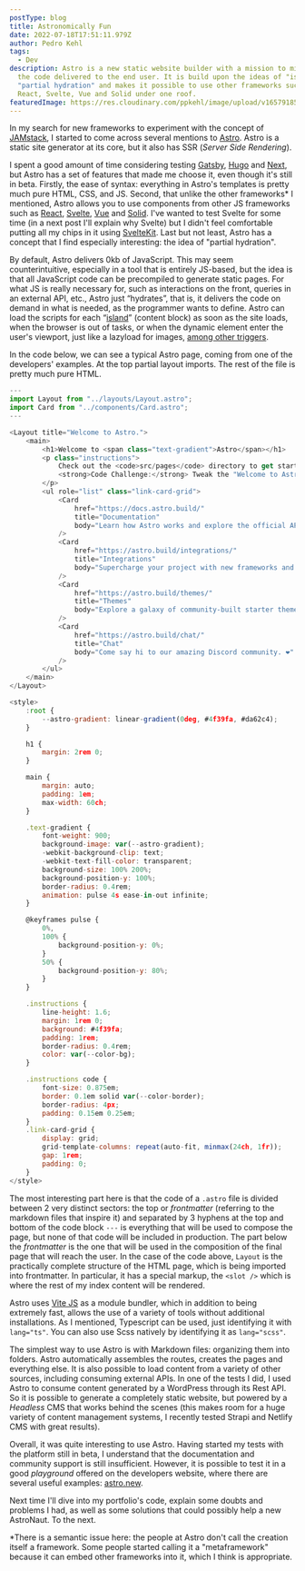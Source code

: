```yaml
---
postType: blog
title: Astronomically Fun
date: 2022-07-18T17:51:11.979Z
author: Pedro Kehl
tags:
  - Dev
description: Astro is a new static website builder with a mission to minimize
  the code delivered to the end user. It is build upon the ideas of "islands",
  "partial hydration" and makes it possible to use other frameworks such as
  React, Svelte, Vue and Solid under one roof.
featuredImage: https://res.cloudinary.com/ppkehl/image/upload/v1657918513/blog/2864e840-2df2-11ec-b5e8-73b095e03049-astro_upwfwm.webp
---
```

In my search for new frameworks to experiment with the concept of [JAMstack](https://jamstack.org/), I started to come across several mentions to [Astro](https://astro.build/). Astro is a static site generator at its core, but it also has SSR (*Server Side Rendering*).

I spent a good amount of time considering testing [Gatsby](https://www.gatsbyjs.com/), [Hugo](https://gohugo.io/) and [Next](https://nextjs.org/), but Astro has a set of features that made me choose it, even though it's still in beta. Firstly, the ease of syntax: everything in Astro's templates is pretty much pure HTML, CSS, and JS. Second, that unlike the other frameworks* I mentioned, Astro allows you to use components from other JS frameworks such as [React](https://pt-br.reactjs.org/), [Svelte](https://svelte.dev/), [Vue](https://vuejs.org/) and [Solid](https://www.solidjs.com/). I've wanted to test Svelte for some time (in a next post I'll explain why Svelte) but I didn't feel comfortable putting all my chips in it using [SvelteKit](https://kit.svelte.dev/). Last but not least, Astro has a concept that I find especially interesting: the idea of ​​"partial hydration".

By default, Astro delivers 0kb of JavaScript. This may seem counterintuitive, especially in a tool that is entirely JS-based, but the idea is that all JavaScript code can be precompiled to generate static pages. For what JS is really necessary for, such as interactions on the front, queries in an external API, etc., Astro just “hydrates”, that is, it delivers the code on demand in what is needed, as the programmer wants to define. Astro can load the scripts for each “[island](https://jasonformat.com/islands-architecture/)” (content block) as soon as the site loads, when the browser is out of tasks, or when the dynamic element enter the user's viewport, just like a lazyload for images, [among other triggers](https://docs.astro.build/en/reference/directives-reference/#client-directives).

In the code below, we can see a typical Astro page, coming from one of the developers' examples. At the top partial layout imports. The rest of the file is pretty much pure HTML.

```javascript
---
import Layout from "../layouts/Layout.astro";
import Card from "../components/Card.astro";
---

<Layout title="Welcome to Astro.">
	<main>
		<h1>Welcome to <span class="text-gradient">Astro</span></h1>
		<p class="instructions">
			Check out the <code>src/pages</code> directory to get started.<br />
			<strong>Code Challenge:</strong> Tweak the "Welcome to Astro" message above.
		</p>
		<ul role="list" class="link-card-grid">
			<Card
				href="https://docs.astro.build/"
				title="Documentation"
				body="Learn how Astro works and explore the official API docs."
			/>
			<Card
				href="https://astro.build/integrations/"
				title="Integrations"
				body="Supercharge your project with new frameworks and libraries."
			/>
			<Card
				href="https://astro.build/themes/"
				title="Themes"
				body="Explore a galaxy of community-built starter themes."
			/>
			<Card
				href="https://astro.build/chat/"
				title="Chat"
				body="Come say hi to our amazing Discord community. ❤️"
			/>
		</ul>
	</main>
</Layout>

<style>
	:root {
		--astro-gradient: linear-gradient(0deg, #4f39fa, #da62c4);
	}

	h1 {
		margin: 2rem 0;
	}

	main {
		margin: auto;
		padding: 1em;
		max-width: 60ch;
	}

	.text-gradient {
		font-weight: 900;
		background-image: var(--astro-gradient);
		-webkit-background-clip: text;
		-webkit-text-fill-color: transparent;
		background-size: 100% 200%;
		background-position-y: 100%;
		border-radius: 0.4rem;
		animation: pulse 4s ease-in-out infinite;
	}

	@keyframes pulse {
		0%,
		100% {
			background-position-y: 0%;
		}
		50% {
			background-position-y: 80%;
		}
	}

	.instructions {
		line-height: 1.6;
		margin: 1rem 0;
		background: #4f39fa;
		padding: 1rem;
		border-radius: 0.4rem;
		color: var(--color-bg);
	}

	.instructions code {
		font-size: 0.875em;
		border: 0.1em solid var(--color-border);
		border-radius: 4px;
		padding: 0.15em 0.25em;
	}
	.link-card-grid {
		display: grid;
		grid-template-columns: repeat(auto-fit, minmax(24ch, 1fr));
		gap: 1rem;
		padding: 0;
	}
</style>
```

The most interesting part here is that the code of a `.astro` file is divided between 2 very distinct sectors: the top or *frontmatter* (referring to the markdown files that inspire it) and separated by 3 hyphens at the top and bottom of the code block `---` is everything that will be used to compose the page, but none of that code will be included in production. The part below the *frontmatter* is the one that will be used in the composition of the final page that will reach the user. In the case of the code above, `Layout` is the practically complete structure of the HTML page, which is being imported into frontmatter. In particular, it has a special markup, the `<slot />` which is where the rest of my index content will be rendered.

Astro uses [Vite JS](https://vitejs.dev/) as a module bundler, which in addition to being extremely fast, allows the use of a variety of tools without additional installations. As I mentioned, Typescript can be used, just identifying it with `lang="ts"`. You can also use Scss natively by identifying it as `lang="scss"`.

The simplest way to use Astro is with Markdown files: organizing them into folders. Astro automatically assembles the routes, creates the pages and everything else. It is also possible to load content from a variety of other sources, including consuming external APIs. In one of the tests I did, I used Astro to consume content generated by a WordPress through its Rest API. So it is possible to generate a completely static website, but powered by a *Headless* CMS that works behind the scenes (this makes room for a huge variety of content management systems, I recently tested Strapi and Netlify CMS with great results).

Overall, it was quite interesting to use Astro. Having started my tests with the platform still in beta, I understand that the documentation and community support is still insufficient. However, it is possible to test it in a good *playground* offered on the developers website, where there are several useful examples: [astro.new](https://astro.new/).

Next time I'll dive into my portfolio's code, explain some doubts and problems I had, as well as some solutions that could possibly help a new AstroNaut. To the next.

\*There is a semantic issue here: the people at Astro don't call the creation itself a framework. Some people started calling it a "metaframework" because it can embed other frameworks into it, which I think is appropriate.